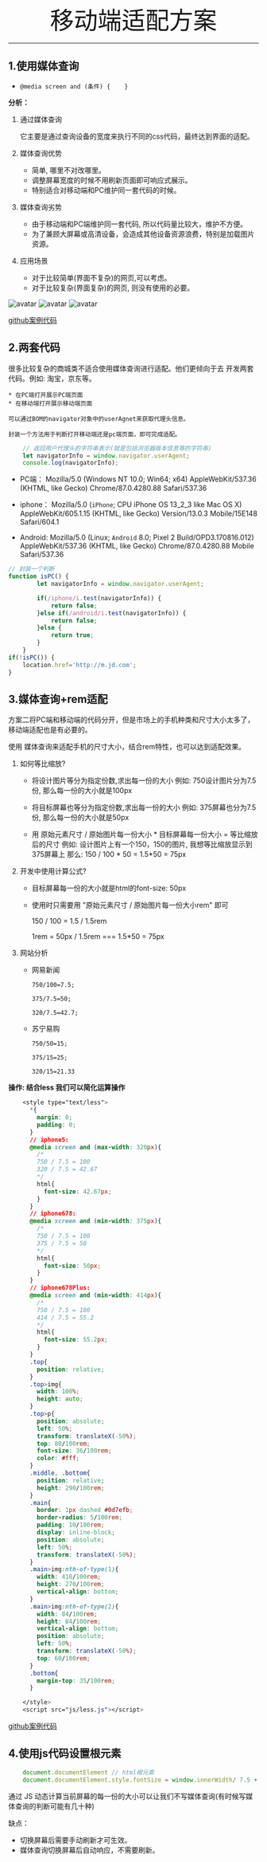 <div align='center' ><font size='70'>移动端适配方案</font></div>

-------------

## 1.使用媒体查询

* `@media screen and (条件) {    }`

**分析：**
1. 通过媒体查询
    
    它主要是通过查询设备的宽度来执行不同的css代码，最终达到界面的适配。

2. 媒体查询优势
    * 简单, 哪里不对改哪里。
    * 调整屏幕宽度的时候不用刷新页面即可响应式展示。
    * 特别适合对移动端和PC维护同一套代码的时候。

3. 媒体查询劣势
    * 由于移动端和PC端维护同一套代码, 所以代码量比较大，维护不方便。
    * 为了兼顾大屏幕或高清设备，会造成其他设备资源浪费，特别是加载图片资源。

4. 应用场景
    * 对于比较简单(界面不复杂)的网页,可以考虑。 
    * 对于比较复杂(界面复杂)的网页, 则没有使用的必要。

![avatar](../../.vuepress/public/image/iphone5.png)
![avatar](../../.vuepress/public/image/iphone6.png)
![avatar](../../.vuepress/public/image/iphoneplus.png)

[github案例代码](https://github.com/cht-w/Mobile-terminal-adaptation)

## 2.两套代码

  很多比较复杂的商城类不适合使用媒体查询进行适配。他们更倾向于去 开发两套代码。例如: 淘宝，京东等。

    * 在PC端打开展示PC端页面
    * 在移动端打开展示移动端页面

    可以通过BOM的navigator对象中的userAgnet来获取代理头信息。

    封装一个方法用于判断打开移动端还是pc端页面，即可完成适配。


```js
    // 返回用户代理头的字符串表示(就是包括浏览器版本信息等的字符串)
    let navigatorInfo = window.navigator.userAgent;
    console.log(navigatorInfo);
```

* PC端： Mozilla/5.0 (Windows NT 10.0; Win64; x64) AppleWebKit/537.36 (KHTML, like Gecko) Chrome/87.0.4280.88 Safari/537.36
* iphone： Mozilla/5.0 (`iPhone`; CPU iPhone OS 13_2_3 like Mac OS X) AppleWebKit/605.1.15 (KHTML, like Gecko) Version/13.0.3 Mobile/15E148 Safari/604.1

* Android: Mozilla/5.0 (Linux; `Android` 8.0; Pixel 2 Build/OPD3.170816.012) AppleWebKit/537.36 (KHTML, like Gecko) Chrome/87.0.4280.88 Mobile Safari/537.36


```js
// 封装一个判断
function isPC() {
        let navigatorInfo = window.navigator.userAgent;

        if(/iphone/i.test(navigatorInfo)) {
            return false;
        }else if(/android/i.test(navigatorInfo)) {
            return false;
        }else {
            return true;
        }
    }
if(!isPC()) {
    location.href='http://m.jd.com';
}

```

## 3.媒体查询+rem适配

方案二将PC端和移动端的代码分开，但是市场上的手机种类和尺寸大小太多了，移动端适配也是有必要的。

使用 媒体查询来适配手机的尺寸大小，结合rem特性，也可以达到适配效果。

1. 如何等比缩放?
    * 将设计图片等分为指定份数,求出每一份的大小
        例如: 750设计图片分为7.5份, 那么每一份的大小就是100px
    * 将目标屏幕也等分为指定份数,求出每一份的大小
       例如: 375屏幕也分为7.5份, 那么每一份的大小就是50px

    * 用 原始元素尺寸 / 原始图片每一份大小 * 目标屏幕每一份大小 = 等比缩放后的尺寸
       例如: 设计图片上有一个150，150的图片, 我想等比缩放显示到375屏幕上
       那么: 150 / 100 * 50 = 1.5*50 = 75px

2. 开发中使用计算公式?

    * 目标屏幕每一份的大小就是html的font-size: 50px
    * 使用时只需要用 "原始元素尺寸 / 原始图片每一份大小rem" 即可

        150 / 100 = 1.5 / 1.5rem

        1rem = 50px  / 1.5rem === 1.5*50 = 75px

3. 网站分析

    * 网易新闻
        ```
        750/100=7.5;

        375/7.5=50;

        320/7.5=42.7;
        ```
    * 苏宁易购
        ```
        750/50=15;

        375/15=25;

        320/15=21.33
        ```
**操作: 结合less 我们可以简化运算操作**

```css
    <style type="text/less">
      *{
        margin: 0;
        padding: 0;
      }
      // iphone5:
      @media screen and (max-width: 320px){
        /*
        750 / 7.5 = 100
        320 / 7.5 = 42.67
        */
        html{
          font-size: 42.67px;
        }
      }
      // iphone678:
      @media screen and (min-width: 375px){
        /*
        750 / 7.5 = 100
        375 / 7.5 = 50
        */
        html{
          font-size: 50px;
        }
      }
      // iphone678Plus:
      @media screen and (min-width: 414px){
        /*
        750 / 7.5 = 100
        414 / 7.5 = 55.2
        */
        html{
          font-size: 55.2px;
        }
      }
      .top{
        position: relative;
      }
      .top>img{
        width: 100%;
        height: auto;
      }
      .top>p{
        position: absolute;
        left: 50%;
        transform: translateX(-50%);
        top: 80/100rem;
        font-size: 36/100rem;
        color: #fff;
      }
      .middle, .bottom{
        position: relative;
        height: 290/100rem;
      }
      .main{
        border: 1px dashed #0d7efb;
        border-radius: 5/100rem;
        padding: 10/100rem;
        display: inline-block;
        position: absolute;
        left: 50%;
        transform: translateX(-50%);
      }
      .main>img:nth-of-type(1){
        width: 410/100rem;
        height: 270/100rem;
        vertical-align: bottom;
      }
      .main>img:nth-of-type(2){
        width: 84/100rem;
        height: 84/100rem;
        vertical-align: bottom;
        position: absolute;
        left: 50%;
        transform: translateX(-50%);
        top: 60/100rem;
      }
      .bottom{
        margin-top: 35/100rem;
      }

    </style>
    <script src="js/less.js"></script>
```

[github案例代码](https://github.com/cht-w/Mobile-terminal-adaptation)


## 4.使用js代码设置根元素

```js
    document.documentElement // html根元素
    document.documentElement.style.fontSize = window.innerWidth/ 7.5 + 'px';  
```

通过 JS 动态计算当前屏幕的每一份的大小可以让我们不写媒体查询(有时候写媒体查询的判断可能有几十种)

缺点：

* 切换屏幕后需要手动刷新才可生效。
* 媒体查询切换屏幕后自动响应，不需要刷新。
